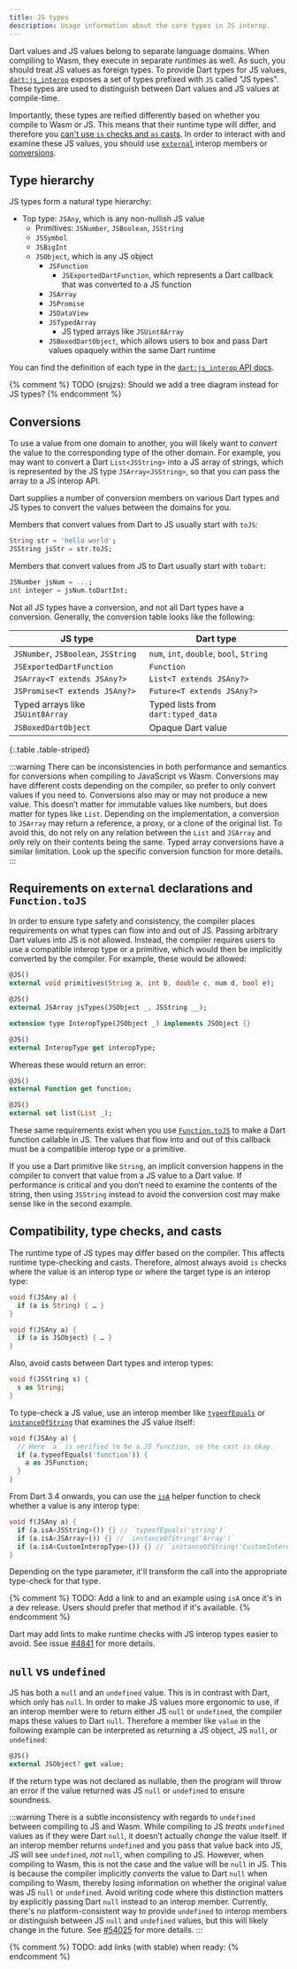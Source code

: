 ```yaml
---
title: JS types
description: Usage information about the core types in JS interop.
---
```


Dart values and JS values belong to separate language domains. When compiling to
Wasm, they execute in separate *runtimes* as well. As such, you should treat JS
values as foreign types. To provide Dart types for JS values,
[`dart:js_interop`] exposes a set of types prefixed with `JS` called "JS types".
These types are used to distinguish between Dart values and JS values at
compile-time.

Importantly, these types are reified differently based on whether you compile to
Wasm or JS. This means that their runtime type will differ, and therefore you
[can't use `is` checks and `as` casts](#compatibility-type-checks-and-casts).
In order to interact with and examine these JS values, you should use
[`external`] interop members or [conversions](#conversions).

## Type hierarchy

JS types form a natural type hierarchy:

- Top type: `JSAny`, which is any non-nullish JS value
  - Primitives: `JSNumber`, `JSBoolean`, `JSString`
  - `JSSymbol`
  - `JSBigInt`
  - `JSObject`, which is any JS object
    - `JSFunction`
      - `JSExportedDartFunction`, which represents a Dart callback that was
      converted to a JS function
    - `JSArray`
    - `JSPromise`
    - `JSDataView`
    - `JSTypedArray`
      - JS typed arrays like `JSUint8Array`
    - `JSBoxedDartObject`, which allows users to box and pass Dart values
      opaquely within the same Dart runtime

You can find the definition of each type in the [`dart:js_interop` API docs].

{% comment %}
TODO (srujzs): Should we add a tree diagram instead for JS types?
{% endcomment %}

## Conversions

To use a value from one domain to another, you will likely want to *convert* the
value to the corresponding type of the other domain. For example, you may want
to convert a Dart `List<JSString>` into a JS array of strings, which is
represented by the JS type `JSArray<JSString>`, so that you can pass the array
to a JS interop API.

Dart supplies a number of conversion members on various Dart types and JS types
to convert the values between the domains for you.

Members that convert values from Dart to JS usually start with `toJS`:

```dart
String str = 'hello world';
JSString jsStr = str.toJS;
```

Members that convert values from JS to Dart usually start with `toDart`:

```dart
JSNumber jsNum = ...;
int integer = jsNum.toDartInt;
```

Not all JS types have a conversion, and not all Dart types have a conversion.
Generally, the conversion table looks like the following:

<div class="table-wrapper" markdown="1">

| JS type                             | Dart type                                |
|-------------------------------------|------------------------------------------|
| `JSNumber`, `JSBoolean`, `JSString` | `num`, `int`, `double`, `bool`, `String` |
| `JSExportedDartFunction`            | `Function`                               |
| `JSArray<T extends JSAny?>`         | `List<T extends JSAny?>`                 |
| `JSPromise<T extends JSAny?>`       | `Future<T extends JSAny?>`               |
| Typed arrays like `JSUint8Array`    | Typed lists from `dart:typed_data`       |
| `JSBoxedDartObject`                 | Opaque Dart value                        |

{:.table .table-striped}
</div>

:::warning
There can be inconsistencies in both performance and semantics for conversions
when compiling to JavaScript vs Wasm. Conversions may have different costs
depending on the compiler, so prefer to only convert values if you need to.
Conversions also may or may not produce a new value. This doesn’t matter for
immutable values like numbers, but does matter for types like `List`. Depending
on the implementation, a conversion to `JSArray` may return a reference, a
proxy, or a clone of the original list. To avoid this, do not rely on any
relation between the `List` and `JSArray` and only rely on their contents being
the same. Typed array conversions have a similar limitation. Look up the
specific conversion function for more details.
:::

## Requirements on `external` declarations and `Function.toJS`

In order to ensure type safety and consistency, the compiler places requirements
on what types can flow into and out of JS. Passing arbitrary Dart values into JS
is not allowed. Instead, the compiler requires users to use a compatible interop
type or a primitive, which would then be implicitly converted by the compiler.
For example, these would be allowed:

```dart tag=good
@JS()
external void primitives(String a, int b, double c, num d, bool e);
```

```dart tag=good
@JS()
external JSArray jsTypes(JSObject _, JSString __);
```

```dart tag=good
extension type InteropType(JSObject _) implements JSObject {}

@JS()
external InteropType get interopType;
```

Whereas these would return an error:

```dart tag=bad
@JS()
external Function get function;
```

```dart tag=bad
@JS()
external set list(List _);
```

These same requirements exist when you use [`Function.toJS`] to make a Dart
function callable in JS. The values that flow into and out of this callback must
be a compatible interop type or a primitive.

If you use a Dart primitive like `String`, an implicit conversion happens in the
compiler to convert that value from a JS value to a Dart value. If performance
is critical and you don’t need to examine the contents of the string, then using
`JSString` instead to avoid the conversion cost may make sense like in the
second example.

## Compatibility, type checks, and casts

The runtime type of JS types may differ based on the compiler. This affects
runtime type-checking and casts. Therefore, almost always avoid `is` checks
where the value is an interop type or where the target type is an interop type:

```dart tag=bad
void f(JSAny a) {
  if (a is String) { … }
}
```

```dart tag=bad
void f(JSAny a) {
  if (a is JSObject) { … }
}
```

Also, avoid casts between Dart types and interop types:

```dart tag=bad
void f(JSString s) {
  s as String;
}
```

To type-check a JS value, use an interop member like [`typeofEquals`] or
[`instanceOfString`] that examines the JS value itself:

```dart tag=good
void f(JSAny a) {
  // Here `a` is verified to be a JS function, so the cast is okay.
  if (a.typeofEquals('function')) {
    a as JSFunction;
  }
}
```

From Dart 3.4 onwards, you can use the [`isA`] helper function to check whether
a value is any interop type:

```dart tag=good
void f(JSAny a) {
  if (a.isA<JSString>()) {} // `typeofEquals('string')`
  if (a.isA<JSArray>()) {} // `instanceOfString('Array')`
  if (a.isA<CustomInteropType>()) {} // `instanceOfString('CustomInteropType')`
}
```

Depending on the type parameter, it'll transform the call into the appropriate
type-check for that type.

{% comment %}
TODO: Add a link to and an example using `isA` once it's in a dev release. Users
should prefer that method if it's available.
{% endcomment %}

Dart may add lints to make runtime checks with JS interop types easier to avoid.
See issue [#4841] for more details.

## `null` vs `undefined`

JS has both a `null` and an `undefined` value. This is in contrast with Dart,
which only has `null`. In order to make JS values more ergonomic to use, if an
interop member were to return either JS `null` or `undefined`, the compiler maps
these values to Dart `null`. Therefore a member like `value` in the following
example can be interpreted as returning a JS object, JS `null`, or `undefined`:

```dart
@JS()
external JSObject? get value;
```

If the return type was not declared as nullable, then the program will throw an
error if the value returned was JS `null` or `undefined` to ensure soundness.

:::warning
There is a subtle inconsistency with regards to `undefined` between compiling to
JS and Wasm. While compiling to JS *treats* `undefined` values as if they were
Dart `null`, it doesn’t actually *change* the value itself. If an interop member
returns `undefined` and you pass that value back into JS, JS will see
`undefined`, *not* `null`, when compiling to JS. However, when compiling to
Wasm, this is not the case and the value will be `null` in JS. This is because
the compiler implicitly *converts* the value to Dart `null` when compiling to
Wasm, thereby losing information on whether the original value was JS `null` or
`undefined`. Avoid writing code where this distinction matters by explicitly
passing Dart `null` instead to an interop member. Currently, there's no
platform-consistent way to provide `undefined` to interop members or distinguish
between JS `null` and `undefined` values, but this will likely change in the
future. See [#54025] for more details.
:::

{% comment %}
TODO: add links (with stable) when ready:
{% endcomment %}

[`dart:js_interop`]: https://api.dart.dev/dev/dart-js_interop/dart-js_interop-library.html
[`external`]: https://dart.dev/language/functions#external
[`Function.toJS`]: https://api.dart.dev/dev/dart-js_interop/FunctionToJSExportedDartFunction/toJS.html
[`dart:js_interop` API docs]: https://api.dart.dev/dev/dart-js_interop/dart-js_interop-library.html#extension-types
[`typeofEquals`]: https://api.dart.dev/dev/dart-js_interop/JSAnyUtilityExtension/typeofEquals.html
[`instanceOfString`]: https://api.dart.dev/dev/dart-js_interop/JSAnyUtilityExtension/instanceOfString.html
[`isA`]: https://api.dart.dev/dev/dart-js_interop/JSAnyUtilityExtension/isA.html
[#4841]: https://github.com/dart-lang/linter/issues/4841
[#54025]: https://github.com/dart-lang/sdk/issues/54025